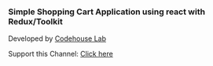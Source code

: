 ### Simple Shopping Cart Application using react with Redux/Toolkit

Developed by [Codehouse Lab](https://www.youtube.com/@codehouselab)

Support this Channel: [Click here](https://www.buymeacoffee.com/codehouselab)